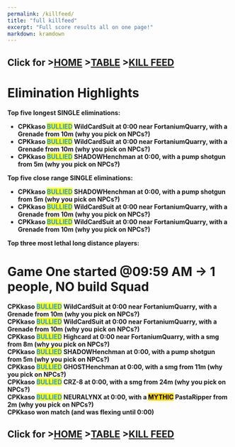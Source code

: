 ```yaml
---
permalink: /killfeed/
title: "full killfeed"
excerpt: "Full score results all on one page!"
markdown: kramdown
---
```

<meta http-equiv="refresh" content="30">

<script>
    var countUpdDate = new Date("Mar 24, 2023 16:32:32").getTime(); // Set the date we're counting down to
    var x = setInterval(function () {
        var timeNow = new Date().getTime(); // Get today's date and time
        var distance = timeNow - countUpdDate; // Find the distance between now and the count down date
        var days = Math.floor(distance / (1000 * 60 * 60 * 24));
        var hours = Math.floor((distance % (1000 * 60 * 60 * 24)) / (1000 * 60 * 60));
        var minutes = Math.floor((distance % (1000 * 60 * 60)) / (1000 * 60));
        var seconds = Math.floor((distance % (1000 * 60)) / 1000);
        var minutesString = minutes.toString();
        var secondsString = seconds.toString();
        if (minutesString.length < 2) {
            minutesString = "0" + minutesString;
        }
        if (secondsString.length < 2) {
            secondsString = "0" + secondsString;
        }
        document.getElementById("countUpTimer").innerHTML = minutesString + ":" + secondsString + " since updt"; // Display the result in the element with id="demo"
        // If the count down is finished, write some text
        if (distance < 0) {
            clearInterval(x);
            document.getElementById("countUpTimer").innerHTML = "EXPIRED";
        }
    }, 1000); // Update the count down every 1000 milliseconds
</script>


<strong><span id="countUpTimer" style="color:red;background-color:white;font-size:add_size"></span><strong>

## Click for >[HOME](https://www.kaso.gg) >[TABLE](https://www.kaso.gg/fullresults) >[KILL FEED](https://www.kaso.gg/killfeed)<br>

# Elimination Highlights<br>
Top five <strong>longest</strong> SINGLE eliminations:<br>
* CPKkaso <strong><span style="color:dodgerblue;background-color:yellow">BULLIED</span></strong> WildCardSuit at 0:00 near <strong>FortaniumQuarry</strong>, with a Grenade from 10m (why you pick on NPCs?)<br>
* CPKkaso <strong><span style="color:dodgerblue;background-color:yellow">BULLIED</span></strong> WildCardSuit at 0:00 near <strong>FortaniumQuarry</strong>, with a Grenade from 10m (why you pick on NPCs?)<br>
* CPKkaso <strong><span style="color:dodgerblue;background-color:yellow">BULLIED</span></strong> SHADOWHenchman at 0:00, with a pump shotgun from 5m (why you pick on NPCs?)<br>

Top five <strong>close range</strong> SINGLE eliminations:<br>
* CPKkaso <strong><span style="color:dodgerblue;background-color:yellow">BULLIED</span></strong> SHADOWHenchman at 0:00, with a pump shotgun from 5m (why you pick on NPCs?)<br>
* CPKkaso <strong><span style="color:dodgerblue;background-color:yellow">BULLIED</span></strong> WildCardSuit at 0:00 near <strong>FortaniumQuarry</strong>, with a Grenade from 10m (why you pick on NPCs?)<br>
* CPKkaso <strong><span style="color:dodgerblue;background-color:yellow">BULLIED</span></strong> WildCardSuit at 0:00 near <strong>FortaniumQuarry</strong>, with a Grenade from 10m (why you pick on NPCs?)<br>

Top three most lethal long distance players:<br>

# Game <strong>One</strong> started @09:59 AM -> 1 people, NO build Squad<br>
CPKkaso <strong><span style="color:dodgerblue;background-color:yellow">BULLIED</span></strong> WildCardSuit at 0:00 near <strong>FortaniumQuarry</strong>, with a Grenade from 10m (why you pick on NPCs?)<br>
CPKkaso <strong><span style="color:dodgerblue;background-color:yellow">BULLIED</span></strong> WildCardSuit at 0:00 near <strong>FortaniumQuarry</strong>, with a Grenade from 10m (why you pick on NPCs?)<br>
CPKkaso <strong><span style="color:dodgerblue;background-color:yellow">BULLIED</span></strong> Highcard at 0:00 near <strong>FortaniumQuarry</strong>, with a smg from 8m (why you pick on NPCs?)<br>
CPKkaso <strong><span style="color:dodgerblue;background-color:yellow">BULLIED</span></strong> SHADOWHenchman at 0:00, with a pump shotgun from 5m (why you pick on NPCs?)<br>
CPKkaso <strong><span style="color:dodgerblue;background-color:yellow">BULLIED</span></strong> GHOSTHenchman at 0:00, with a smg from 11m (why you pick on NPCs?)<br>
CPKkaso <strong><span style="color:dodgerblue;background-color:yellow">BULLIED</span></strong> CRZ-8 at 0:00, with a smg from 24m (why you pick on NPCs?)<br>
CPKkaso <strong><span style="color:dodgerblue;background-color:yellow">BULLIED</span></strong> NEURALYNX at 0:00, with a <strong><span style="color:black;background-color:gold">MYTHIC</span></strong> PastaRipper from 2m (why you pick on NPCs?)<br>
CPKkaso won match (and was flexing until 0:00)<br>

## Click for >[HOME](https://www.kaso.gg) >[TABLE](https://www.kaso.gg/fullresults) >[KILL FEED](https://www.kaso.gg/killfeed)<br>

<!--CREATED BY CODE-->
<!--3/24/2023 4:32:32 PM-->
